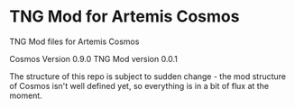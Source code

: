 TNG Mod for Artemis Cosmos
===============

TNG Mod files for Artemis Cosmos

Cosmos Version 0.9.0
TNG Mod version 0.0.1

The structure of this repo is subject to sudden change - the mod structure of Cosmos isn't well defined yet, so everything is in a bit of flux at the moment.
